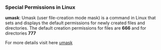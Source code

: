 ### Special Permissions in Linux
**umask**: Umask (user file-creation mode mask) is a command in Linux that sets and displays the default permissions for newly created files and directories.
The default creation permissions for files are **666** and for directories **777**

For more details visit here [umask](https://linuxize.com/post/umask-command-in-linux/)
